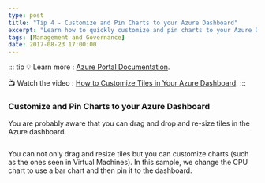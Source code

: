 ```yaml
---
type: post
title: "Tip 4 - Customize and Pin Charts to your Azure Dashboard"
excerpt: "Learn how to quickly customize and pin charts to your Azure Dashboard"
tags: [Management and Governance]
date: 2017-08-23 17:00:00
---
```


::: tip
:bulb: Learn more : [Azure Portal Documentation](https://docs.microsoft.com/azure/azure-portal?WT.mc_id=docs-azuredevtips-azureappsdev).

:tv: Watch the video : [How to Customize Tiles in Your Azure Dashboard](https://www.youtube.com/watch?v=p-Dy4rSQAQo&list=PLLasX02E8BPCNCK8Thcxu-Y-XcBUbhFWC&index=3?WT.mc_id=youtube-azuredevtips-azureappsdev).
:::

### Customize and Pin Charts to your Azure Dashboard

You are probably aware that you can drag and drop and re-size tiles in the Azure dashboard.

<img :src="$withBase('/files/azuredashboard1.gif')">

You can not only drag and resize tiles but you can customize charts (such as the ones seen in Virtual Machines). In this sample, we change the CPU chart to use a bar chart and then pin it to the dashboard.

<img :src="$withBase('/files/azuretip4.gif')">
